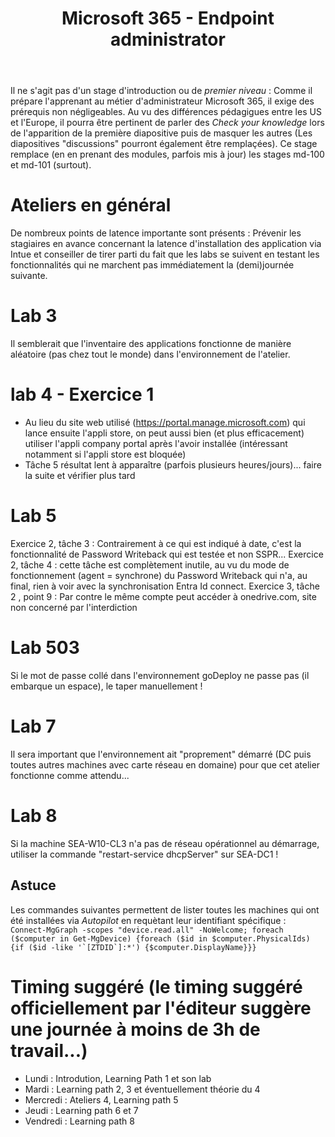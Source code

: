 ﻿---
title: Microsoft 365 - Endpoint administrator
goDeploy: true
m365: true
labs: https://github.com/MicrosoftLearning/MD-102T00-Microsoft-365-Endpoint-Administrator/tree/master/Instructions/Labs
---
Il ne s'agit pas d'un stage d'introduction ou de *premier niveau* : Comme il prépare l'apprenant au métier d'administrateur Microsoft 365, il exige des prérequis non négligeables.
Au vu des différences pédagigues entre les US et l'Europe, il pourra être pertinent de parler des *Check your knowledge* lors de l'apparition de la première diapositive puis de masquer les autres (Les diapositives "discussions" pourront également être remplaçées).
Ce stage remplace (en en prenant des modules, parfois mis à jour) les stages md-100 et md-101 (surtout).
# Ateliers en général
De nombreux points de latence importante sont présents : Prévenir les stagiaires en avance concernant la latence d'installation des application via Intue et conseiller de tirer parti du fait que les labs se suivent en testant les fonctionnalités qui ne marchent pas immédiatement la (demi)journée suivante.  
# Lab 3
Il semblerait que l'inventaire des applications fonctionne de manière aléatoire (pas chez tout le monde) dans l'environnement de l'atelier.

# lab 4 - Exercice 1
- Au lieu du site web utilisé (https://portal.manage.microsoft.com) qui lance ensuite l'appli store, on peut aussi bien (et plus efficacement) utiliser l'appli company portal après l'avoir installée (intéressant notamment si l'appli store est bloquée)
- Tâche 5 résultat lent à apparaître (parfois plusieurs heures/jours)... faire la suite et vérifier plus tard

# Lab 5
Exercice 2, tâche 3 : Contrairement à ce qui est indiqué à date, c'est la fonctionnalité de Password Writeback qui est testée et non SSPR...
Exercice 2, tâche 4 : cette tâche est complètement inutile, au vu du mode de fonctionnement (agent = synchrone) du Password Writeback qui n'a, au final, rien à voir avec la synchronisation Entra Id connect.
Exercice 3, tâche 2 , point 9 : Par contre le même compte peut accéder à onedrive.com, site non concerné par l'interdiction

# Lab 503
Si le mot de passe collé dans l'environnement goDeploy ne passe pas (il embarque un espace), le taper manuellement !

# Lab 7
Il sera important que l'environnement ait "proprement" démarré (DC puis toutes autres machines avec carte réseau en domaine) pour que cet atelier fonctionne comme attendu...  

# Lab 8
Si la machine SEA-W10-CL3 n'a pas de réseau opérationnel au démarrage, utiliser la commande "restart-service dhcpServer" sur SEA-DC1 !
## Astuce
Les commandes suivantes permettent de lister toutes les machines qui ont été installées via *Autopilot* en requètant leur identifiant spécifique :  
```Connect-MgGraph -scopes "device.read.all" -NoWelcome; foreach ($computer in Get-MgDevice) {foreach ($id in $computer.PhysicalIds) {if ($id -like '`[ZTDID`]:*') {$computer.DisplayName}}}```

# Timing suggéré (le timing suggéré officiellement par l'éditeur suggère une journée à moins de 3h de travail...)
- Lundi : Introdution, Learning Path 1 et son lab
- Mardi : Learning path 2, 3 et éventuellement théorie du 4
- Mercredi : Ateliers 4, Learning path 5
- Jeudi : Learning path 6 et 7
- Vendredi : Learning path 8
